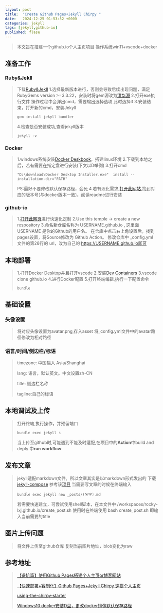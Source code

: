 ```yaml
---
layout: post
title:  "Create Github Pages+Jekyll Chirpy "
date:   2024-12-25 01:53:52 +0000
categories: jekyll
tags: [jekyll,github-io]
published: flase
---
```

> 本文旨在搭建一个github.io个人主页项目
> 操作系统win11+vscode+docker

## 准备工作

### Ruby&Jekll
> 下载[Ruby&Jekll](https://rubyinstaller.org/downloads/)
> 1.选择最新版本进行，否则会导致后续出现问题，满足RubyGems version >=3.3.22，安装时将gem源改为[清华源](https://mirrors.tuna.tsinghua.edu.cn/help/rubygems/)
> 2.打开exe执行文件 操作过程中会弹出cmd，需要输出选择选项 此时选择3
> 3.安装结束，打开新的cmd，安装Jekyll
> ```
> gem install jekyll bundler
> ```
> 4.检查是否安装成功,查看jekyll版本
> ```
> jekyll -v
> ```

### Docker
> 1.windows系统安装[Docker Deskbook](https://app.docker.com/)，搭建linux环境
> 2.下载到本地之后，若有需要在指定盘进行安装(下文以D举例)
> 3.打开cmd
> ```
> "D:\download\Docker Desktop Installer.exe"  install --installation-dir="PATH"
> ```
> PS:最好不要修改默认保存路径，会死
> 4.若有汉化需求,[打开此网站](https://github.com/asxez/DockerDesktop-CN),找到对应的版本号(与docker版本一致)，阅读readme进行安装

### github-io
> 1.[打开此网页](https://github.com/cotes2020/chirpy-starter)进行快速化定制
> 2.Use this temple -> create a new respository
> 3.命名新仓库名称为 USERNAME.github.io , 这里面USERNAME 是你的Github的用户名。
> 在仓库中点击右上角设置后，找到pages设置，将Source修改为 Github Action。
> 修改仓库中 _config.yml 文件的第26行的 url，改为自己的 https://USERNAME.github.io即可

## 本地部署
> 1.打开Docker Desktop并且打开vscode
> 2.安装[Dev Containers](https://marketplace.visualstudio.com/items?itemName=ms-vscode-remote.remote-containers)
> 3.vscode clone  github.io
> 4.进行Docker配置
> 5.打开终端编辑,执行一下配置命令
> ```
> bundle
> ```

## 基础设置
### 头像设置
> 将对应头像设置为avatar.png,存入asset
> 将_config.yml文件中的avatar路径修改为相对路径

### 语言/时间/侧边栏/标语
> timezone: 中国输入 Asia/Shanghai
>
>
> lang: 语言，默认英文。中文设置zh-CN
>
> title: 侧边栏名称
>
> tagline:自己的标语

## 本地调试及上传
> 打开终端,执行操作，并预留端口
> ```
> bundle exec jekyll s
> ```
> 当上传至github时,可能遇到不能及时适配,在项目中的**Action**中build and deply 中**run workflow**

## 发布文章
> jekyll适配markdown文件，所以文章其实是以markdown形式发出的
> 下载[jekyll-compose](https://rubygems.org/gems/jekyll-compose)
> 参考该[项目](https://rubygems.org/gems/jekyll-compose)
> 当需要写文章的时候在终端输入
> ```
> bundle exec jekyll new _posts/(名字).md
> ```
> 若需要快速建立，可尝试使用shell脚本，在本文件中 /workspaces/rocky-lxj.github.io/create_post.sh
> 使用时在终端使用 bash create_post.sh
> 即输入当前需要的title

## 图片上传问题
> 将文件上传至github仓库
> 复制当前图片地址，blob变化为raw

## 参考地址
> [【避坑篇】使用Github Pages搭建个人主页or博客网站](https://zhuanlan.zhihu.com/p/641525444)
>
>
> [【快速部署+客制化】Github Pages+Jekyll Chirpy 速搭个人主页](https://zhuanlan.zhihu.com/p/695291923)
>
> [using-the-chirpy-starter](https://chirpy.cotes.page/posts/getting-started/#option-1-using-the-chirpy-starter)
>
> [Windows10 docker安装D盘，更改docker镜像默认保存路径](https://www.cnblogs.com/luzhuangzhi/p/17869210.html#:~:text=1%E3%80%81%E8%BF%90%E8%A1%8Cdocker%EF%BC%8C%E8%BF%9B%E5%85%A5%E8%AE%BE%E7%BD%AE%E9%A1%B5%EF%BC%8C%E7%82%B9%E5%87%BBResources%E9%80%89%E9%A1%B9%EF%BC%8C%E5%8F%91%E7%8E%B0%E9%95%9C%E5%83%8F%E9%BB%98%E8%AE%A4%E5%AE%89%E8%A3%85%E5%9C%A8%25UserProfile%25%5B%26AppDataLocal%26%5DDockerwsl%E7%9B%AE%E5%BD%95%E4%B8%8B%202%E3%80%81%E7%82%B9%E5%87%BBBrowse%E6%8C%89%E9%92%AE%EF%BC%8C%E9%80%89%E6%8B%A9%E8%87%AA%E5%AE%9A%E4%B9%89%E7%9A%84%E5%85%B6%E4%BB%96%E7%9B%98%E8%B7%AF%E5%BE%84%EF%BC%8C%E4%BE%8B%E5%A6%82%EF%BC%9AD%3AProgram%20%E5%A6%82%E4%B8%8B%E5%9B%BE%E6%89%80%E7%A4%BA%EF%BC%9A,3%E3%80%81%E6%9C%80%E5%90%8E%E7%82%B9%E5%87%BBApply%20%26%20restart%E6%8C%89%E9%92%AE%E9%87%8D%E5%90%AFDocker%E5%8D%B3%E5%8F%AF%E7%94%9F%E6%95%88%E3%80%82)

[jekyll-docs]: https://jekyllrb.com/docs/home
[jekyll-gh]:   https://github.com/jekyll/jekyll
[jekyll-talk]: https://talk.jekyllrb.com/
